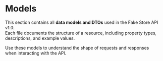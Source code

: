 # Models

This section contains all **data models and DTOs** used in the Fake Store API v1.0.  
Each file documents the structure of a resource, including property types, descriptions, and example values.

Use these models to understand the shape of requests and responses when interacting with the API.
